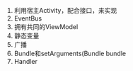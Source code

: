 1. 利用宿主Activity，配合接口，来实现
2. EventBus
3. 拥有共同的ViewModel
4. 静态变量
5. 广播
6. Bundle和setArguments(Bundle bundle
7. Handler